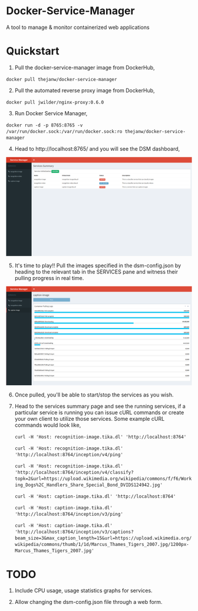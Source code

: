 # Docker-Service-Manager
A tool to manage &amp; monitor containerized web applications

# Quickstart
1. Pull the docker-service-manager image from DockerHub,

`docker pull thejanw/docker-service-manager`

2. Pull the automated reverse proxy image from DockerHub,

`docker pull jwilder/nginx-proxy:0.6.0`

3. Run Docker Service Manager,

`docker run -d -p 8765:8765 -v /var/run/docker.sock:/var/run/docker.sock:ro thejanw/docker-service-manager`

4. Head to http://localhost:8765/ and you will see the DSM dashboard,

![alt text](https://raw.githubusercontent.com/ThejanW/Docker-Service-Manager/master/imgs/dsm_services_summary.png)

5. It's time to play!! Pull the images specified in the dsm-config.json by heading to the relevant tab in the 
SERVICES pane and witness their pulling progress in real time. 

![alt text](https://raw.githubusercontent.com/ThejanW/Docker-Service-Manager/master/imgs/dsm_pulling_logs.png)

6. Once pulled, you'll be able to start/stop the services as you wish.

7. Head to the services summary page and see the running services, 
if a particular service is running you can issue cURL commands or create your own client to utilize those services.
Some example cURL commands would look like,

    `curl -H 'Host: recognition-image.tika.dl' 'http://localhost:8764'`
    
    `curl -H 'Host: recognition-image.tika.dl' 'http://localhost:8764/inception/v4/ping'`
    
    `curl -H 'Host: recognition-image.tika.dl' 'http://localhost:8764/inception/v4/classify?topk=2&url=https://upload.wikimedia.org/wikipedia/commons/f/f6/Working_Dogs%2C_Handlers_Share_Special_Bond_DVIDS124942.jpg'`
    
    `curl -H 'Host: caption-image.tika.dl' 'http://localhost:8764'`
    
    `curl -H 'Host: caption-image.tika.dl' 'http://localhost:8764/inception/v3/ping'`
    
    `curl -H 'Host: caption-image.tika.dl' 'http://localhost:8764/inception/v3/captions?beam_size=3&max_caption_length=15&url=https://upload.wikimedia.org/wikipedia/commons/thumb/1/1d/Marcus_Thames_Tigers_2007.jpg/1200px-Marcus_Thames_Tigers_2007.jpg'`

# TODO

1. Include CPU usage, usage statistics graphs for services.

2. Allow changing the dsm-config.json file through a web form.
